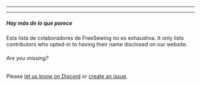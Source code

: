 - - -
- - -

<Note>

##### Hay más de lo que parece

Esta lista de colaboradores de FreeSewing no es exhaustiva.
It only lists contributors who opted-in to having their name disclosed on our website.

###### Are you missing?
Please [let us know on Discord]("https://discord.freesewing.org/") or
[create an issue]("https://github.com/freesewing/freesewing/issues/new").

</Note>

